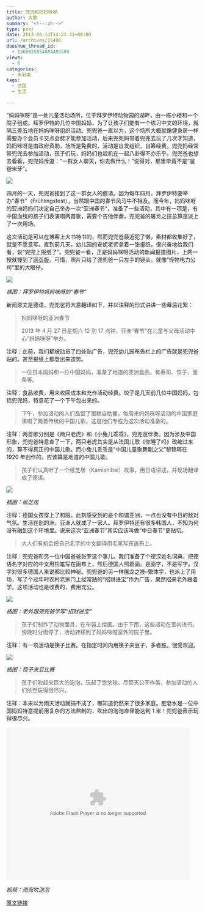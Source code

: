 ```yaml
---
title: 兜兜和妈妈咪呀
author: 大鹏
summary: "<!--:zh-->"
type: post
date: 2013-06-14T14:21:41+00:00
url: /archives/15400
duoshuo_thread_id:
  - 1360835854884405588
views:
  - 6
categories:
  - 未分类
tags:
  - 德国
  - 生活

---
```

<!--:zh-->

“妈妈咪呀”是一处儿童活动场所，位于拜罗伊特动物园的湖畔，由一栋小楼和一个院子组成。拜罗伊特的几位中国妈妈，为了让孩子们能有一个练习中文的环境，就隔三差五地在妈妈咪呀组织活动。兜兜爸一直以为，这个场所大概就像健身房一样需要办个会员卡交点会费才能参加活动，后来兜兜妈带着兜兜去玩了几次才知道，妈妈咪呀是由政府资助，场所是免费的，活动是自发组织，自筹经费。兜兜妈经常带兜兜去参加活动，孩子们玩，妈妈们也趁机在一起八卦得不亦乐乎。兜兜爸也想去看看，兜兜妈斥道：“一群女人聊天，你去做什么！”说得对，那里毕竟不是“爸爸米牙”。

![][1]

四月的一天，兜兜爸接到了这一群女人的邀请。因为每年四月，拜罗伊特要举办“春节”（Frühlingsfest），当然跟中国的春节风马牛不相及。而今年，妈妈咪呀的亚洲妈妈们决定自己举办一次“亚洲春节”，准备了一些活动，其中有一项是，有中国血统的孩子们表演唱两首歌，需要个吉他伴奏，兜兜爸的屠龙之技总算是派上了一次用场。

这次活动是可以在博客上大书特书的，然而兜兜爸最近犯了懒，素材都收集好了，就是不愿意写。直到前几天，幼儿园的安妮老师拿着一张报纸，很兴奋地给我们看，说“兜兜上报纸了”。兜兜爸一看，正是妈妈咪呀活动的新闻报道图片，上网一搜就搜到了[网页版][2]。可惜，照片只给了兜兜爸一只左手的镜头，就像“怪物电力公司”里的大眼仔。

![][3]

_插图：拜罗伊特妈妈咪呀的“春节”_

新闻原文是德语，兜兜爸将大意翻译如下，并以注释的形式讲讲一些幕后花絮：

<!--:-->

<!--more-->

<!--:zh-->

> 妈妈咪呀的亚洲春节
> 
> 2013 年 4 月 27 日星期六 12 到 17 点钟，亚洲“春节”在儿童与父母活动中心“妈妈咪呀”举办。

注释：此前，我们都被动员了四处贴广告，兜兜幼儿园布告栏上的广告就是兜兜爸贴的。甚至报纸上都登出来造势。

> 一位日本妈妈和一位中国妈妈，准备了地道的亚洲食品，有寿司、饺子、面条等。

注释：食品收费，用来收回成本和充作活动经费。饺子是几天前几位中国妈妈，包括兜兜妈，特意花了一个下午包出来的。

> 下午，参加活动的人们品尝了蛋糕自助餐。每周来妈妈咪呀活动的中国家庭演唱了两首传统的中国儿歌，这是他们专程为这次活动准备的。

注释：两首歌分别是《两只老虎》和《小兔儿乖乖》，兜兜爸伴奏。因为涉及中国形象，兜兜爸特意查了一下，两只老虎其实是从法国儿歌《你睡了吗》改编过来的，算不得真正的中国儿歌。而小兔儿乖乖是“中国儿童歌舞剧之父”黎锦晖在 1920 年创作的，应该算是地道的中国儿歌。

> 孩子们认真听了一个纸芝居（Kamishibai）故事，用日语讲述，并现场翻译成了德语。

![][4]

_插图：纸芝居_

注释：德国女孩穿上了和服。此刻感受到的是个和谐亚洲，一点也没有中日的敌对气氛。生活在别的洲，亚洲人就成了一家人。拜罗伊特还有很多韩国人，不知为何没有融到这个环境里。说来这次“亚洲春节”其实应该叫做“中日春节”更贴切。

> 大人们有机会把自己名字的中文翻译用毛笔写在画布上。

注释：兜兜爸和另一位中国爸爸张罗这个事儿。我们准备了个德汉姓名词典，把德语名字对应的中文用铅笔写在画布上，然后德国人照着画。是画字，不是写字。汉字对很多德国人来说都比较神秘。兜兜爸的另一样屠龙之技&#8211;繁体字，也派上了用场，写了个过年时农村老家门上经常贴的“招财进宝”作为广告，果然招来老外跟着学。这项活动也是收费的，费用充公。

![][5]

_插图：老外跟兜兜爸学写“招财进宝”_

> 孩子们制作了动物面具，在布袋上绘画。由于下雨，这些活动在室内进行。傍晚时分雨停了，活动转移到了妈妈咪呀室外的院子里。

注释：有一项活动是筷子比赛。在指定时间内用筷子夹豆子，多者胜。很受欢迎。

![][6]

_插图：筷子夹豆比赛_

> 孩子们吹起来巨大的泡泡，玩起了悠悠球。尽管天公不作美，参加活动的人们依然玩得很尽兴。

注释：本来以为雨天活动就搞不成了，哪知道仍然来了很多家庭。肥皂水是一位中国妈妈特意提前用复杂的方法熬制的，吹出的泡泡直径能达到 1 米！兜兜爸表示玩得很尽兴。

<embed src="http://player.youku.com/player.php/sid/XNTczNDI0NjA0/v.swf" allowFullScreen="true" quality="high" width="480" height="400" align="middle" allowScriptAccess="always" type="application/x-shockwave-flash">
</embed>

_视频：兜兜吹泡泡_

<!--:-->

 [1]: http://www.bayreuth.muetterzentren-bayern.de/Image/Mama_Mia_logo.jpg
 [2]: http://www.bt24.de/vereine-news/show/item/6663
 [3]: http://www.bt24.de/galleries/stream/gallery/86757/image/5577933/size/gallery
 [4]: https://qg5vba.blu.livefilestore.com/y2pX3fm1KK1Zra1UeS5DimMqSkHvNymvksYjOKHcgfETCsbwYaybzblj_oJiEFGlrKwaqqfsTs7PliW6lAglu52iqswlQq6x_YraZttPTv2TssTa6W32EWjrB6qJc7LSw3E/2013-06-16_Mamamia2.jpg
 [5]: https://pp8opq.blu.livefilestore.com/y2pgbGbrEXMebPuiNy5Va7g6aPPm6kVlY0w47IBeGJY2wqBHNq7p2W4XrH1T_DtMzIAuXKwwpP4ngthpW9oUFPZUuqXGyRByA_dTQQRgvs78iTZ0xY1Vq5VYK6oj5y1gD60/2013-06-16_Mamamia1.jpg
 [6]: http://www.bt24.de/galleries/stream/gallery/86757/image/5577932/size/gallery

[原文链接](http://dapengde.com/archives/15400)

